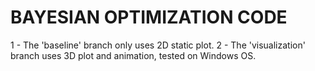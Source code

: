 # BAYESIAN OPTIMIZATION CODE

1 - The 'baseline' branch only uses 2D static plot.
2 - The 'visualization' branch uses 3D plot and animation, tested on Windows OS.
